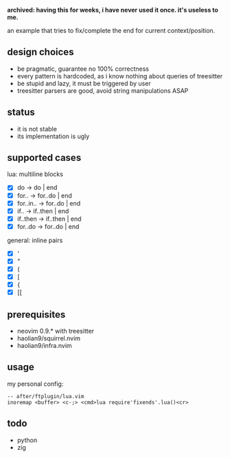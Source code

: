 
**archived: having this for weeks, i have never used it once. it's useless to me.**

an example that tries to fix/complete the end for current context/position.


## design choices
* be pragmatic, guarantee no 100% correctness
* every pattern is hardcoded, as i know nothing about queries of treesitter
* be stupid and lazy, it must be triggered by user
* treesitter parsers are good, avoid string manipulations ASAP

## status
* it is not stable
* its implementation is ugly

## supported cases

lua: multiline blocks
* [x] do           -> do | end
* [x] for..        -> for..do | end
* [x] for..in..    -> for..do | end
* [x] if..         -> if..then | end
* [x] if..then     -> if..then | end
* [x] for..do      -> for..do | end

general: inline pairs
* [x] '
* [x] "
* [x] (
* [x] [
* [x] {
* [x] [[

## prerequisites
* neovim 0.9.* with treesitter
* haolian9/squirrel.nvim
* haolian9/infra.nvim

## usage
my personal config:
```
-- after/ftplugin/lua.vim
inoremap <buffer> <c-;> <cmd>lua require'fixends'.lua()<cr>
```

## todo
* python
* zig

